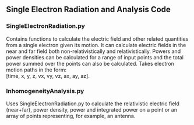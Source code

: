 ## Single Electron Radiation and Analysis Code
### SingleElectronRadiation.py
Contains functions to calculate the electric field and other related quantities from a single electron given its motion.  It can calculate electric fields in the near and far field both non-relativistically and relativistically.  Powers and power densities can be calculated for a range of input points and the total power summed over the points can also be calculated.
Takes electron motion paths in the form:  
[time, x, y, z, vx, vy, vz, ax, ay, az].

### InhomogeneityAnalysis.py
Uses SingleElectronRadiation.py to calculate the relativistic electric field (near+far), power density, power and integrated power on a point or an array of points representing, for example, an antenna.
